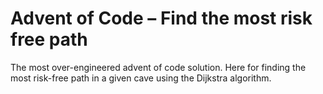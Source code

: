 # Advent of Code – Find the most risk free path

The most over-engineered advent of code solution. Here for finding the most risk-free path in a given cave using the Dijkstra algorithm.
